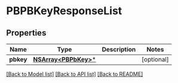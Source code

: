 # PBPBKeyResponseList

## Properties
Name | Type | Description | Notes
------------ | ------------- | ------------- | -------------
**pbkey** | [**NSArray&lt;PBPbKey&gt;***](PBPbKey.md) |  | [optional] 

[[Back to Model list]](../README.md#documentation-for-models) [[Back to API list]](../README.md#documentation-for-api-endpoints) [[Back to README]](../README.md)


